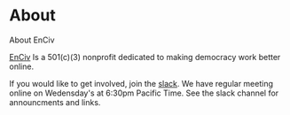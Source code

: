 # About
About EnCiv

[EnCiv](http://enciv.org) Is a 501(c)(3) nonprofit dedicated to making democracy work better online. 

If you would like to get involved, join the [slack](enciv.slack.com).  We have regular meeting online on Wedensday's at 6:30pm Pacific Time.  See the slack channel for announcments and links.

